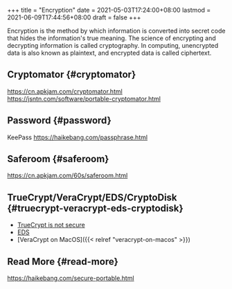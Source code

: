 +++
title = "Encryption"
date = 2021-05-03T17:24:00+08:00
lastmod = 2021-06-09T17:44:56+08:00
draft = false
+++

Encryption is the method by which information is converted into secret code that
hides the information's true meaning. The science of encrypting and decrypting
information is called cryptography. In computing, unencrypted data is also known
as plaintext, and encrypted data is called ciphertext.


## Cryptomator {#cryptomator}

<https://cn.apkjam.com/cryptomator.html><br />
<https://jsntn.com/software/portable-cryptomator.html>


## Password {#password}

KeePass <https://haikebang.com/passphrase.html>


## Saferoom {#saferoom}

<https://cn.apkjam.com/60s/saferoom.html>


## TrueCrypt/VeraCrypt/EDS/CryptoDisk {#truecrypt-veracrypt-eds-cryptodisk}

-   [TrueCrypt is not secure](https://jsntn.com/software/2014/06/01/truecrypt.html)
-   [EDS](https://cn.apkjam.com/eds.html)
-   [VeraCrypt on MacOS]({{< relref "veracrypt-on-macos" >}})


## Read More {#read-more}

<https://haikebang.com/secure-portable.html>
